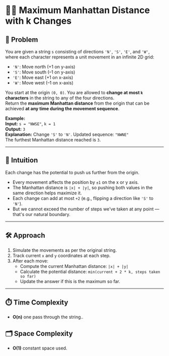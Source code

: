 # 🚶‍♂️ Maximum Manhattan Distance with k Changes

## 🧩 Problem  
You are given a string `s` consisting of directions `'N'`, `'S'`, `'E'`, and `'W'`, where each character represents a unit movement in an infinite 2D grid:
- `'N'`: Move north (+1 on y-axis)
- `'S'`: Move south (–1 on y-axis)
- `'E'`: Move east  (+1 on x-axis)
- `'W'`: Move west  (–1 on x-axis)

You start at the origin `(0, 0)`. You are allowed to **change at most `k` characters** in the string to any of the four directions.  
Return the **maximum Manhattan distance** from the origin that can be achieved **at any time during the movement sequence**.

**Example:**  
**Input:** `s = "NWSE"`, `k = 1`  
**Output:** `3`  
**Explanation:** Change `'S'` to `'N'`. Updated sequence: `"NWNE"`  
The furthest Manhattan distance reached is `3`.

---

## 🧠 Intuition  
Each change has the potential to push us further from the origin.  
- Every movement affects the position by `±1` on the x or y axis.
- The Manhattan distance is `|x| + |y|`, so pushing both values in the same direction helps maximize it.
- Each change can add at most `+2` (e.g., flipping a direction like `'S'` to `'N'`).
- But we cannot exceed the number of steps we’ve taken at any point — that's our natural boundary.

---

## 🛠️ Approach  
1. Simulate the movements as per the original string.
2. Track current `x` and `y` coordinates at each step.
3. After each move:
   - Compute the current Manhattan distance: `|x| + |y|`
   - Calculate the potential distance: `min(current + 2 * k, steps taken so far)`
   - Update the answer if this is the maximum so far.

---

## ⏱️ Time Complexity 
- **O(n)** one pass through the string.. 

## 🗂️ Space Complexity
- **O(1)** constant space used.

